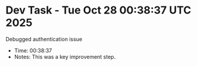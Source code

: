 # Dev Task - Tue Oct 28 00:38:37 UTC 2025
Debugged authentication issue
- Time: 00:38:37
- Notes: This was a key improvement step.
